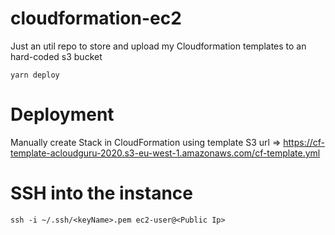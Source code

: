 # cloudformation-ec2

Just an util repo to store and upload my Cloudformation templates to an hard-coded s3 bucket

```
yarn deploy
```

# Deployment

Manually create Stack in CloudFormation using template S3 url => https://cf-template-acloudguru-2020.s3-eu-west-1.amazonaws.com/cf-template.yml

# SSH into the instance

```
ssh -i ~/.ssh/<keyName>.pem ec2-user@<Public Ip> 
```
